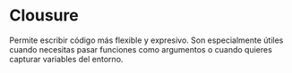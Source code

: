 # Clousure

Permite escribir código más flexible y expresivo. Son especialmente útiles cuando necesitas pasar funciones como argumentos o cuando quieres capturar variables del entorno.
